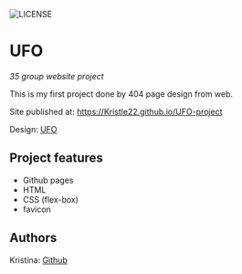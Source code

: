 ![LICENSE](https://img.shields.io/badge/license-MIT-blue.svg?style=flat-square)

# UFO

_35 group website project_

This is my first project done by 404 page design from web.

Site published at: https://Kristle22.github.io/UFO-project

Design: [UFO](https://dribbble.com/shots/2815937/attachments/2815937-404-page?mode=media)

## Project features

-   Github pages 
-   HTML
-   CSS (flex-box)
-   favicon

## Authors

Kristina: [Github](https://github.com/Kristle22)
